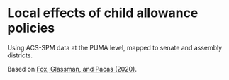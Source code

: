 # Local effects of child allowance policies
Using ACS-SPM data at the PUMA level, mapped to senate and assembly districts.

Based on [Fox, Glassman, and Pacas (2020)](https://www.census.gov/content/dam/Census/library/working-papers/2020/demo/SEHSD-WP2020-09.pdf).
